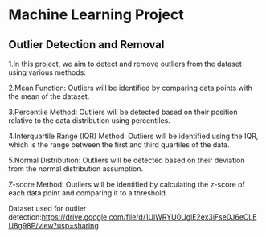 # Machine Learning Project 

## Outlier Detection and Removal

1.In this project, we aim to detect and remove outliers from the dataset using various methods:

2.Mean Function: Outliers will be identified by comparing data points with the mean of the dataset.

3.Percentile Method: Outliers will be detected based on their position relative to the data distribution using percentiles.

4.Interquartile Range (IQR) Method: Outliers will be identified using the IQR, which is the range between the first and third quartiles of the data.

5.Normal Distribution: Outliers will be detected based on their deviation from the normal distribution assumption.

Z-score Method: Outliers will be identified by calculating the z-score of each data point and comparing it to a threshold.

Dataset used for outlier detection:https://drive.google.com/file/d/1UlWRYU0UglE2ex3iFse0J6eCLEU8g98P/view?usp=sharing
